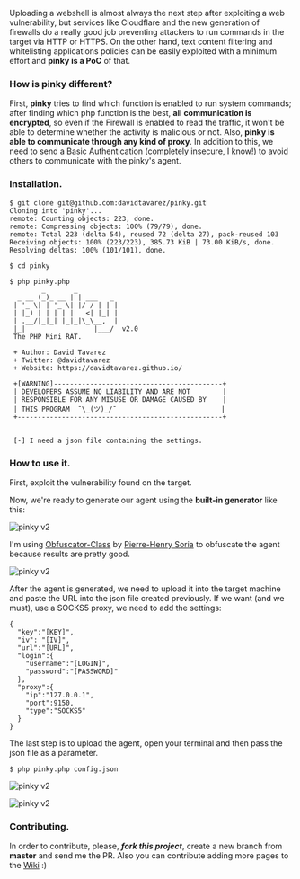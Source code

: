 Uploading a webshell is almost always the next step after exploiting a web vulnerability, but services like Cloudflare and the new generation of firewalls do a really good job preventing attackers to run commands in the target via HTTP or HTTPS. On the other hand, text content filtering and whitelisting applications policies can be easily exploited with a minimum effort and **pinky is a PoC** of that.

### How is pinky different?

First, **pinky** tries to find which function is enabled to run system commands; after finding which php function is the best, **all communication is encrypted**, so even if the Firewall is enabled to read the traffic, it won't be able to determine whether the activity is malicious or not. Also, **pinky is able to communicate through any kind of proxy**. In addition to this, we need to send a Basic Authentication (completely insecure, I know!) to avoid others to communicate with the pinky's agent.

### Installation.

```
$ git clone git@github.com:davidtavarez/pinky.git
Cloning into 'pinky'...
remote: Counting objects: 223, done.
remote: Compressing objects: 100% (79/79), done.
remote: Total 223 (delta 54), reused 72 (delta 27), pack-reused 103
Receiving objects: 100% (223/223), 385.73 KiB | 73.00 KiB/s, done.
Resolving deltas: 100% (101/101), done.

$ cd pinky

$ php pinky.php
        _       _
  _ __ (_)_ __ | | ___   _
 | '_ \| | '_ \| |/ / | | |
 | |_) | | | | |   <| |_| |
 | .__/|_|_| |_|_|\_\__,  |
 |_|                 |___/  v2.0
 The PHP Mini RAT.

 + Author: David Tavarez
 + Twitter: @davidtavarez
 + Website: https://davidtavarez.github.io/

 +[WARNING]------------------------------------------+
 | DEVELOPERS ASSUME NO LIABILITY AND ARE NOT        |
 | RESPONSIBLE FOR ANY MISUSE OR DAMAGE CAUSED BY    |
 | THIS PROGRAM  ¯\_(ツ)_/¯                          |
 +---------------------------------------------------+


 [-] I need a json file containing the settings.

```
### How to use it.

First, exploit the vulnerability found on the target.

Now, we're ready to generate our agent using the **built-in generator** like this:

![pinky v2](https://github.com/davidtavarez/pinky/raw/master/screenshots/pinkyV2_generator.png "pinky v2 agent generator")

I'm using [Obfuscator-Class](https://github.com/pH-7/Obfuscator-Class/ "Obfuscator-Class") by [Pierre-Henry Soria](http://ph7s.github.io/ "Pierre-Henry Soria") to obfuscate the agent because results are pretty good.

![pinky v2](https://github.com/davidtavarez/pinky/raw/master/screenshots/pinkyV2_virustotal.png "virus total")

After the agent is generated, we need to upload it into the target machine and paste the URL into the json file created previously. If we want (and we must), use a SOCKS5 proxy, we need to add the settings:

```
{
  "key":"[KEY]",
  "iv": "[IV]",
  "url":"[URL]",
  "login":{
    "username":"[LOGIN]",
    "password":"[PASSWORD]"
  },
  "proxy":{
    "ip":"127.0.0.1",
    "port":9150,
    "type":"SOCKS5"
  }
}
```

The last step is to upload the agent, open your terminal and then pass the json file as a parameter.

```
$ php pinky.php config.json
```

![pinky v2](https://raw.githubusercontent.com/davidtavarez/pinky/master/screenshots/pinkyV2_openning.png "pinky v2")

![pinky v2](https://raw.githubusercontent.com/davidtavarez/pinky/master/screenshots/pinkyV2_narf.png "pinky v2")

### Contributing.

In order to contribute, please, ***fork this project***, create a new branch from **master** and send me the PR. Also you can contribute adding more pages to the [Wiki](https://github.com/davidtavarez/pinky/wiki "Wiki") :)
